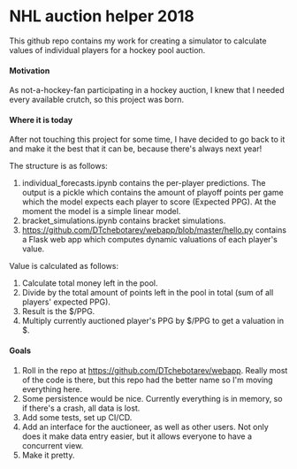 # NHL auction helper 2018

This github repo contains my work for creating a simulator to calculate values of individual players for a hockey pool auction.

#### Motivation
As not-a-hockey-fan participating in a hockey auction, I knew that I needed every available crutch, so this project was born.

#### Where it is today

After not touching this project for some time, I have decided to go back to it and make it the best that it can be, because there's always next year!

The structure is as follows:

1. individual_forecasts.ipynb contains the per-player predictions. The output is a pickle which contains the amount of playoff points per game which the model expects each player to score (Expected PPG). At the moment the model is a simple linear model.
1. bracket_simulations.ipynb contains bracket simulations.
1. https://github.com/DTchebotarev/webapp/blob/master/hello.py contains a Flask web app which computes dynamic valuations of each player's value.

Value is calculated as follows:

1. Calculate total money left in the pool.
1. Divide by the total amount of points left in the pool in total (sum of all players' expected PPG).
1. Result is the $/PPG.
1. Multiply currently auctioned player's PPG by $/PPG to get a valuation in $.

#### Goals

1. Roll in the repo at https://github.com/DTchebotarev/webapp. Really most of the code is there, but this repo had the better name so I'm moving everything here.
2. Some persistence would be nice. Currently everything is in memory, so if there's a crash, all data is lost.
1. Add some tests, set up CI/CD.
3. Add an interface for the auctioneer, as well as other users. Not only does it make data entry easier, but it allows everyone to have a concurrent view.
1. Make it pretty.
